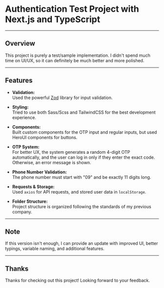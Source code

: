 # Authentication Test Project with Next.js and TypeScript

---

## Overview

This project is purely a test/sample implementation. I didn't spend much time on UI/UX, so it can definitely be much better and more polished.

---

## Features

- **Validation:**  
  Used the powerful [Zod](https://github.com/colinhacks/zod) library for input validation.

- **Styling:**  
  Tried to use both Sass/Scss and TailwindCSS for the best development experience.

- **Components:**  
  Built custom components for the OTP input and regular inputs, but used HeroUI components for buttons.

- **OTP System:**  
  For better UX, the system generates a random 4-digit OTP automatically, and the user can log in only if they enter the exact code. Otherwise, an error message is shown.

- **Phone Number Validation:**  
  The phone number must start with "09" and be exactly 11 digits long.

- **Requests & Storage:**  
  Used `axios` for API requests, and stored user data in `localStorage`.

- **Folder Structure:**  
  Project structure is organized following the standards of my previous company.

---

## Note

If this version isn't enough, I can provide an update with improved UI, better typings, variable naming, and additional features.

---

## Thanks

Thanks for checking out this project! Looking forward to your feedback.
